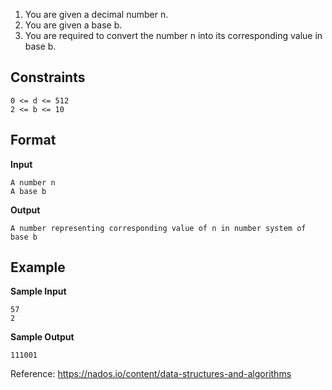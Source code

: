 1. You are given a decimal number n.
2. You are given a base b.
3. You are required to convert the number n into its corresponding value in base b.

## Constraints

```
0 <= d <= 512
2 <= b <= 10
```

## Format

**Input**

```
A number n
A base b
```

**Output**
```
A number representing corresponding value of n in number system of base b
```

## Example

**Sample Input**
```  
57
2
```  

**Sample Output**
```  
111001
```  

Reference: https://nados.io/content/data-structures-and-algorithms
